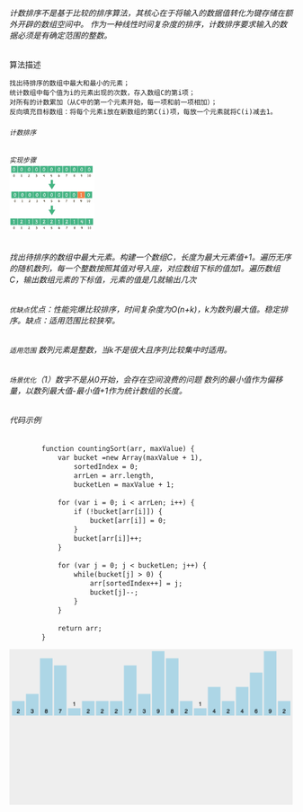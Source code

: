 ###### 计数排序不是基于比较的排序算法，其核心在于将输入的数据值转化为键存储在额外开辟的数组空间中。 作为一种线性时间复杂度的排序，计数排序要求输入的数据必须是有确定范围的整数。
算法描述

    找出待排序的数组中最大和最小的元素；
    统计数组中每个值为i的元素出现的次数，存入数组C的第i项；
    对所有的计数累加（从C中的第一个元素开始，每一项和前一项相加）；
    反向填充目标数组：将每个元素i放在新数组的第C(i)项，每放一个元素就将C(i)减去1。
###### `计数排序`
###### `实现步骤`<br><img src="/img/20200813165022.png" width="30%" hight="20%">
###### 找出待排序的数组中最大元素。构建一个数组C，长度为最大元素值+1。遍历无序的随机数列，每一个整数按照其值对号入座，对应数组下标的值加1。遍历数组C，输出数组元素的下标值，元素的值是几就输出几次
###### `优缺点`优点：性能完爆比较排序，时间复杂度为O(n+k)，k为数列最大值。稳定排序。缺点：适用范围比较狭窄。
###### `适用范围` 数列元素是整数，当k不是很大且序列比较集中时适用。
###### `场景优化`（1）数字不是从0开始，会存在空间浪费的问题 数列的最小值作为偏移量，以数列最大值-最小值+1作为统计数组的长度。
###### 代码示例
        
        
            function countingSort(arr, maxValue) {
                var bucket =new Array(maxValue + 1),
                    sortedIndex = 0;
                    arrLen = arr.length,
                    bucketLen = maxValue + 1;

                for (var i = 0; i < arrLen; i++) {
                    if (!bucket[arr[i]]) {
                        bucket[arr[i]] = 0;
                    }
                    bucket[arr[i]]++;
                }

                for (var j = 0; j < bucketLen; j++) {
                    while(bucket[j] > 0) {
                        arr[sortedIndex++] = j;
                        bucket[j]--;
                    }
                }

                return arr;
            }



<img src="/img/2020111211540000.gif" height="50%" widht="50%">
